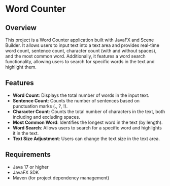 # Word Counter

## Overview
This project is a Word Counter application built with JavaFX and Scene Builder. It allows users to input text into a text area and provides real-time word count, sentence count, character count (with and without spaces), and the most common word. Additionally, it features a word search functionality, allowing users to search for specific words in the text and highlight them.

## Features
- **Word Count**: Displays the total number of words in the input text.
- **Sentence Count**: Counts the number of sentences based on punctuation marks (., ?, !).
- **Character Count**: Counts the total number of characters in the text, both including and excluding spaces.
- **Most Common Word**: Identifies the longest word in the text (by length).
- **Word Search**: Allows users to search for a specific word and highlights it in the text.
- **Text Size Adjustment**: Users can change the text size in the text area.

## Requirements
- Java 17 or higher
- JavaFX SDK
- Maven (for project dependency management)
